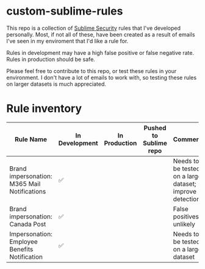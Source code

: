 # custom-sublime-rules

This repo is a collection of [Sublime Security](https://github.com/sublime-security/sublime-platform) rules that I've developed personally.
Most, if not all of these, have been created as a result of emails I've seen in my enviroment that I'd like a rule for.

Rules in development may have a high false positive or false negative rate. Rules in production should be safe.

Please feel free to contribute to this repo, or test these rules in your environment.
I don't have a lot of emails to work with, so testing these rules on larger datasets is much appreciated.

# Rule inventory

| Rule Name                                             | In Development  | In Production | Pushed to Sublime repo | Comments  |
|------------------------------------------------------ |------------ |----------------------------- |---------- | ---------- |
| Brand impersonation: M365 Mail Notifications | ✅ | | | Needs to be tested on a larger dataset; improve detection |
| Brand impersonation: Canada Post | ✅ | | | False positives unlikely |
| Impersonation: Employee Benefits Notification | ✅ | | | Needs to be tested on a larger dataset |